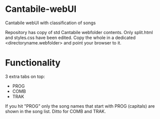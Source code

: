 # Cantabile-webUI
Cantabile webUI with classification of songs

Repository has copy of std Cantabile webfolder contents.  Only split.html and styles.css have been edited. Copy the whole in a dedicated <directoryname.webfolder> and point your browser to it.

# Functionality

3 extra tabs on top:
* PROG
* COMB
* TRAK

If you hit "PROG" only the song names that start with PROG (capitals) are shown in the song list.  Ditto for COMB and TRAK.

